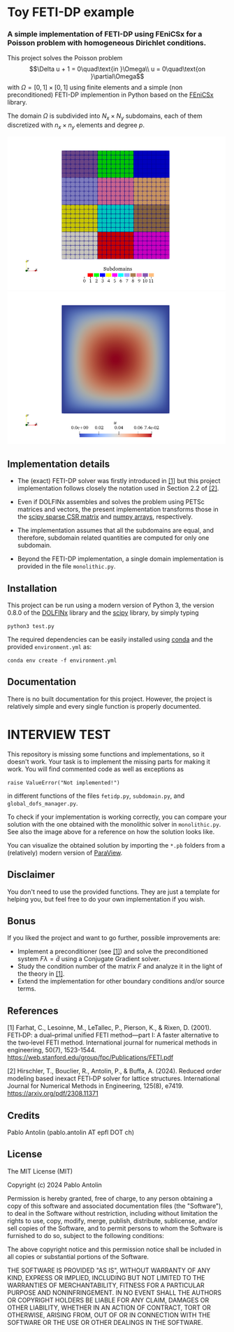 # Toy FETI-DP example
### A simple implementation of FETI-DP using FEniCSx for a Poisson problem with homogeneous Dirichlet conditions.

This project solves the Poisson problem
$$\Delta u + 1 = 0\quad\text{in }\Omega\\
u = 0\quad\text{on }\partial\Omega$$
with $\Omega=[0,1]\times[0,1]$ using finite elements and a simple (non preconditioned) FETI-DP implemention in Python based on the [FEniCSx](https://fenicsproject.org/documentation/) library.

The domain $\Omega$ is subdivided into $N_x\times N_y$ subdomains, each of them discretized with $n_x\times n_y$ elements and degree $p$.


<img src="subdomains.png" alt="drawing" width="500"/> <img src="solution.png" alt="drawing" width="500"/>

## Implementation details

* The (exact) FETI-DP solver was firstly introduced in [[1]](#1) but this project implementation follows closely the notation used in Section 2.2 of [[2]](#2).

* Even if DOLFINx assembles and solves the problem using PETSc matrices and vectors, the present implementation transforms those in the [scipy sparse CSR matrix](https://docs.scipy.org/doc/scipy/reference/generated/scipy.sparse.csr_matrix.html) and [numpy arrays](https://numpy.org/doc/stable/reference/generated/numpy.array.html), respectively.

* The implementation assumes that all the subdomains are equal, and therefore, subdomain related quantities are computed for only one subdomain.

* Beyond the FETI-DP implementation, a single domain implementation is provided in the file `monolithic.py`.

## Installation

This project can be run using a modern version of Python 3, the version 0.8.0 of the [DOLFINx](https://github.com/FEniCS/dolfinx) library and the [scipy](https://scipy.org) library, by simply typing
```
python3 test.py
```

The required dependencies can be easily installed using [conda](https://conda.io/projects/conda/en/latest/user-guide/install/index.html) and the provided `environment.yml` as:
```
conda env create -f environment.yml
```

## Documentation
There is no built documentation for this project. However, the project is relatively simple and every single function is properly documented.

# INTERVIEW TEST

This repository is missing some functions and implementations, so it doesn't work.
Your task is to implement the missing parts for making it work.
You will find commented code as well as exceptions as
```
raise ValueError("Not implemented!")
```
in different functions of the files `fetidp.py`, `subdomain.py`, and `global_dofs_manager.py`.

To check if your implementation is working correctly, you can compare your solution with the one obtained with the monolithic solver in `monolithic.py`. See also the image above for a reference on how the solution looks like.

You can visualize the obtained solution by importing the `*.pb` folders from a (relatively) modern version of [ParaView](https://www.paraview.org).


## Disclaimer
You don't need to use the provided functions. They are just a template for helping you, but feel free to do your own implementation if you wish.


## Bonus
If you liked the project and want to go further, possible improvements are:
* Implement a preconditioner (see [[1]](#1)) and solve the preconditioned system $F \lambda = \bar{d}$ using a Conjugate Gradient solver.
* Study the condition number of the matrix $F$ and analyze it in the light of the theory in [[1]](#1).
* Extend the implementation for other boundary conditions and/or source terms.
## References
<a id="1">[1]</a> 
Farhat, C., Lesoinne, M., LeTallec, P., Pierson, K., & Rixen, D. (2001).
FETI‐DP: a dual–primal unified FETI method—part I: A faster alternative to the two‐level FETI method.
International journal for numerical methods in engineering, 50(7), 1523-1544.
https://web.stanford.edu/group/fpc/Publications/FETI.pdf

<a id="2">[2]</a> 
Hirschler, T., Bouclier, R., Antolin, P., & Buffa, A. (2024).
Reduced order modeling based inexact FETI‐DP solver for lattice structures.
International Journal for Numerical Methods in Engineering, 125(8), e7419.
https://arxiv.org/pdf/2308.11371

 
## Credits
 
Pablo Antolin (pablo.antolin AT epfl DOT ch)
 
## License
 
The MIT License (MIT)

Copyright (c) 2024 Pablo Antolin

Permission is hereby granted, free of charge, to any person obtaining a copy of this software and associated documentation files (the "Software"), to deal in the Software without restriction, including without limitation the rights to use, copy, modify, merge, publish, distribute, sublicense, and/or sell copies of the Software, and to permit persons to whom the Software is furnished to do so, subject to the following conditions:

The above copyright notice and this permission notice shall be included in all copies or substantial portions of the Software.

THE SOFTWARE IS PROVIDED "AS IS", WITHOUT WARRANTY OF ANY KIND, EXPRESS OR IMPLIED, INCLUDING BUT NOT LIMITED TO THE WARRANTIES OF MERCHANTABILITY, FITNESS FOR A PARTICULAR PURPOSE AND NONINFRINGEMENT. IN NO EVENT SHALL THE AUTHORS OR COPYRIGHT HOLDERS BE LIABLE FOR ANY CLAIM, DAMAGES OR OTHER LIABILITY, WHETHER IN AN ACTION OF CONTRACT, TORT OR OTHERWISE, ARISING FROM, OUT OF OR IN CONNECTION WITH THE SOFTWARE OR THE USE OR OTHER DEALINGS IN THE SOFTWARE.